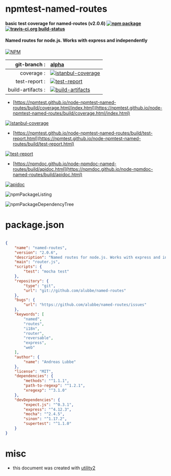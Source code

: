 # npmtest-named-routes

#### basic test coverage for  named-routes (v2.0.6)  [![npm package](https://img.shields.io/npm/v/npmtest-named-routes.svg?style=flat-square)](https://www.npmjs.org/package/npmtest-named-routes) [![travis-ci.org build-status](https://api.travis-ci.org/npmtest/node-npmtest-named-routes.svg)](https://travis-ci.org/npmtest/node-npmtest-named-routes)

#### Named routes for node.js. Works with express and independently

[![NPM](https://nodei.co/npm/named-routes.png?downloads=true&downloadRank=true&stars=true)](https://www.npmjs.com/package/named-routes)

| git-branch : | [alpha](https://github.com/npmtest/node-npmtest-named-routes/tree/alpha)|
|--:|:--|
| coverage : | [![istanbul-coverage](https://npmtest.github.io/node-npmtest-named-routes/build/coverage.badge.svg)](https://npmtest.github.io/node-npmtest-named-routes/build/coverage.html/index.html)|
| test-report : | [![test-report](https://npmtest.github.io/node-npmtest-named-routes/build/test-report.badge.svg)](https://npmtest.github.io/node-npmtest-named-routes/build/test-report.html)|
| build-artifacts : | [![build-artifacts](https://npmtest.github.io/node-npmtest-named-routes/glyphicons_144_folder_open.png)](https://github.com/npmtest/node-npmtest-named-routes/tree/gh-pages/build)|

- [https://npmtest.github.io/node-npmtest-named-routes/build/coverage.html/index.html](https://npmtest.github.io/node-npmtest-named-routes/build/coverage.html/index.html)

[![istanbul-coverage](https://npmtest.github.io/node-npmtest-named-routes/build/screenCapture.buildCi.browser.%252Ftmp%252Fbuild%252Fcoverage.lib.html.png)](https://npmtest.github.io/node-npmtest-named-routes/build/coverage.html/index.html)

- [https://npmtest.github.io/node-npmtest-named-routes/build/test-report.html](https://npmtest.github.io/node-npmtest-named-routes/build/test-report.html)

[![test-report](https://npmtest.github.io/node-npmtest-named-routes/build/screenCapture.buildCi.browser.%252Ftmp%252Fbuild%252Ftest-report.html.png)](https://npmtest.github.io/node-npmtest-named-routes/build/test-report.html)

- [https://npmdoc.github.io/node-npmdoc-named-routes/build/apidoc.html](https://npmdoc.github.io/node-npmdoc-named-routes/build/apidoc.html)

[![apidoc](https://npmdoc.github.io/node-npmdoc-named-routes/build/screenCapture.buildCi.browser.%252Ftmp%252Fbuild%252Fapidoc.html.png)](https://npmdoc.github.io/node-npmdoc-named-routes/build/apidoc.html)

![npmPackageListing](https://npmtest.github.io/node-npmtest-named-routes/build/screenCapture.npmPackageListing.svg)

![npmPackageDependencyTree](https://npmtest.github.io/node-npmtest-named-routes/build/screenCapture.npmPackageDependencyTree.svg)



# package.json

```json

{
    "name": "named-routes",
    "version": "2.0.6",
    "description": "Named routes for node.js. Works with express and independently",
    "main": "router.js",
    "scripts": {
        "test": "mocha test"
    },
    "repository": {
        "type": "git",
        "url": "git://github.com/alubbe/named-routes"
    },
    "bugs": {
        "url": "https://github.com/alubbe/named-routes/issues"
    },
    "keywords": [
        "named",
        "routes",
        "i18n",
        "router",
        "reversable",
        "express",
        "web"
    ],
    "author": {
        "name": "Andreas Lubbe"
    },
    "license": "MIT",
    "dependencies": {
        "methods": "^1.1.1",
        "path-to-regexp": "^1.2.1",
        "xregexp": "^3.1.0"
    },
    "devDependencies": {
        "expect.js": "^0.3.1",
        "express": "^4.12.3",
        "mocha": "^2.4.5",
        "sinon": "^1.17.2",
        "supertest": "^1.1.0"
    }
}
```



# misc
- this document was created with [utility2](https://github.com/kaizhu256/node-utility2)
